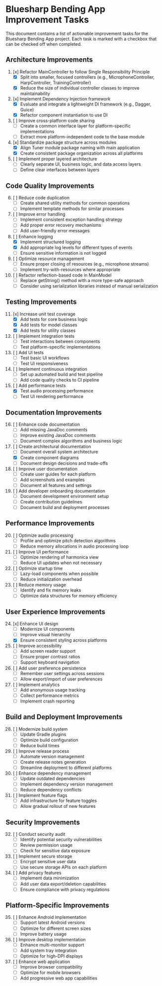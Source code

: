 # Bluesharp Bending App Improvement Tasks

This document contains a list of actionable improvement tasks for the Bluesharp Bending App project. Each task is marked with a checkbox that can be checked off when completed.

## Architecture Improvements

1. [x] Refactor MainController to follow Single Responsibility Principle
   - [x] Split into smaller, focused controllers (e.g., MicrophoneController, HarpController, TrainingController)
   - [x] Reduce the size of individual controller classes to improve maintainability

2. [x] Implement Dependency Injection framework
   - [x] Evaluate and integrate a lightweight DI framework (e.g., Dagger, Guice)
   - [x] Refactor component instantiation to use DI

3. [ ] Improve cross-platform code sharing
   - [ ] Create a common interface layer for platform-specific implementations
   - [ ] Extract more platform-independent code to the base module

4. [x] Standardize package structure across modules
   - [x] Align Tuner module package naming with main application
   - [x] Create consistent package organization across all platforms

5. [ ] Implement proper layered architecture
   - [ ] Clearly separate UI, business logic, and data access layers
   - [ ] Define clear interfaces between layers

## Code Quality Improvements

6. [ ] Reduce code duplication
   - [ ] Create shared utility methods for common operations
   - [ ] Implement template methods for similar processes

7. [ ] Improve error handling
   - [ ] Implement consistent exception handling strategy
   - [ ] Add proper error recovery mechanisms
   - [ ] Add user-friendly error messages

8. [ ] Enhance logging
   - [x] Implement structured logging
   - [x] Add appropriate log levels for different types of events
   - [ ] Ensure sensitive information is not logged

9. [ ] Optimize resource management
   - [ ] Ensure proper closing of resources (e.g., microphone streams)
   - [ ] Implement try-with-resources where appropriate

10. [ ] Refactor reflection-based code in MainModel
    - [ ] Replace getString() method with a more type-safe approach
    - [ ] Consider using serialization libraries instead of manual serialization

## Testing Improvements

11. [x] Increase unit test coverage
    - [x] Add tests for core business logic
    - [x] Add tests for model classes
    - [x] Add tests for utility classes

12. [ ] Implement integration tests
    - [ ] Test interactions between components
    - [ ] Test platform-specific implementations

13. [ ] Add UI tests
    - [ ] Test basic UI workflows
    - [ ] Test UI responsiveness

14. [ ] Implement continuous integration
    - [ ] Set up automated build and test pipeline
    - [ ] Add code quality checks to CI pipeline

15. [ ] Add performance tests
    - [x] Test audio processing performance
    - [ ] Test UI rendering performance

## Documentation Improvements

16. [ ] Enhance code documentation
    - [ ] Add missing JavaDoc comments
    - [ ] Improve existing JavaDoc comments
    - [ ] Document complex algorithms and business logic

17. [ ] Create architectural documentation
    - [ ] Document overall system architecture
    - [x] Create component diagrams
    - [ ] Document design decisions and trade-offs

18. [ ] Improve user documentation
    - [ ] Create user guides for each platform
    - [ ] Add screenshots and examples
    - [ ] Document all features and settings

19. [ ] Add developer onboarding documentation
    - [ ] Document development environment setup
    - [ ] Create contribution guidelines
    - [ ] Document build and deployment processes

## Performance Improvements

20. [ ] Optimize audio processing
    - [ ] Profile and optimize pitch detection algorithms
    - [ ] Reduce memory allocations in audio processing loop

21. [ ] Improve UI performance
    - [ ] Optimize rendering of harmonica view
    - [ ] Reduce UI updates when not necessary

22. [ ] Optimize startup time
    - [ ] Lazy-load components when possible
    - [ ] Reduce initialization overhead

23. [ ] Reduce memory usage
    - [ ] Identify and fix memory leaks
    - [ ] Optimize data structures for memory efficiency

## User Experience Improvements

24. [x] Enhance UI design
    - [ ] Modernize UI components
    - [ ] Improve visual hierarchy
    - [x] Ensure consistent styling across platforms

25. [ ] Improve accessibility
    - [ ] Add screen reader support
    - [ ] Ensure proper contrast ratios
    - [ ] Support keyboard navigation

26. [ ] Add user preference persistence
    - [ ] Remember user settings across sessions
    - [ ] Allow export/import of user preferences

27. [ ] Implement analytics
    - [ ] Add anonymous usage tracking
    - [ ] Collect performance metrics
    - [ ] Implement crash reporting

## Build and Deployment Improvements

28. [ ] Modernize build system
    - [ ] Update Gradle plugins
    - [ ] Optimize build configuration
    - [ ] Reduce build times

29. [ ] Improve release process
    - [ ] Automate version management
    - [ ] Create release notes generation
    - [ ] Streamline deployment to different platforms

30. [ ] Enhance dependency management
    - [ ] Update outdated dependencies
    - [ ] Implement dependency version management
    - [ ] Reduce dependency conflicts

31. [ ] Implement feature flags
    - [ ] Add infrastructure for feature toggles
    - [ ] Allow gradual rollout of new features

## Security Improvements

32. [ ] Conduct security audit
    - [ ] Identify potential security vulnerabilities
    - [ ] Review permission usage
    - [ ] Check for sensitive data exposure

33. [ ] Implement secure storage
    - [ ] Encrypt sensitive user data
    - [ ] Use secure storage APIs on each platform

34. [ ] Add privacy features
    - [ ] Implement data minimization
    - [ ] Add user data export/deletion capabilities
    - [ ] Ensure compliance with privacy regulations

## Platform-Specific Improvements

35. [ ] Enhance Android implementation
    - [ ] Support latest Android versions
    - [ ] Optimize for different screen sizes
    - [ ] Improve battery usage

36. [ ] Improve desktop implementation
    - [ ] Enhance multi-monitor support
    - [ ] Add system tray integration
    - [ ] Optimize for high-DPI displays

37. [ ] Enhance web application
    - [ ] Improve browser compatibility
    - [ ] Optimize for mobile browsers
    - [ ] Add progressive web app capabilities
